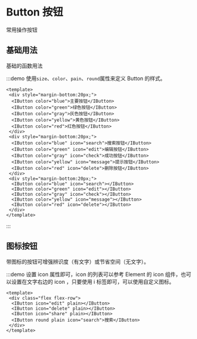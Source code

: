 # Button 按钮
常用操作按钮

## 基础用法

基础的函数用法

:::demo 使用`size`、`color`、`pain`、`round`属性来定义 Button 的样式。

```vue
<template>
 <div style="margin-bottom:20px;">
  <IButton color="blue">主要按钮</IButton>
  <IButton color="green">绿色按钮</IButton>
  <IButton color="gray">灰色按钮</IButton>
  <IButton color="yellow">黄色按钮</IButton>
  <IButton color="red">红色按钮</IButton>
 </div>
 <div style="margin-bottom:20px;">
  <IButton color="blue" icon="search">搜索按钮</IButton>
  <IButton color="green" icon="edit">编辑按钮</IButton>
  <IButton color="gray" icon="check">成功按钮</IButton>
  <IButton color="yellow" icon="message">提示按钮</IButton>
  <IButton color="red" icon="delete">删除按钮</IButton>
 </div>
 <div style="margin-bottom:20px;">
  <IButton color="blue" icon="search"></IButton>
  <IButton color="green" icon="edit"></IButton>
  <IButton color="gray" icon="check"></IButton>
  <IButton color="yellow" icon="message"></IButton>
  <IButton color="red" icon="delete"></IButton>
 </div>
</template>
```
:::

## 图标按钮

带图标的按钮可增强辨识度（有文字）或节省空间（无文字）。

:::demo 设置 icon 属性即可，icon 的列表可以参考 Element 的 icon 组件，也可以设置在文字右边的 icon ，只要使用 i 标签即可，可以使用自定义图标。

```vue
<template>
 <div class="flex flex-row">
  <IButton icon="edit" plain></IButton>
  <IButton icon="delete" plain></IButton>
  <IButton icon="share" plain></IButton>
  <IButton round plain icon="search">搜索</IButton>
 </div>
</template>
```
